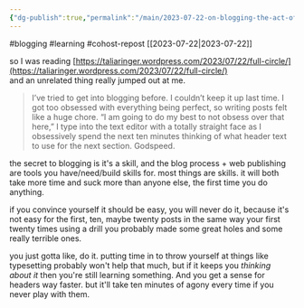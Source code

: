 ```yaml
---
{"dg-publish":true,"permalink":"/main/2023-07-22-on-blogging-the-act-of-writing-a-blog-and-the-process-of-learning-any-skill-even-if-you-don-t-realize-it-is-one/","noteIcon":""}
---
```


#blogging #learning #cohost-repost
[[2023-07-22\|2023-07-22]]

so I was reading [https://taliaringer.wordpress.com/2023/07/22/full-circle/](https://taliaringer.wordpress.com/2023/07/22/full-circle/)  
and an unrelated thing really jumped out at me.

> I’ve tried to get into blogging before. I couldn’t keep it up last time. I got too obsessed with everything being perfect, so writing posts felt like a huge chore. “I am going to do my best to not obsess over that here,” I type into the text editor with a totally straight face as I obsessively spend the next ten minutes thinking of what header text to use for the next section. Godspeed.

the secret to blogging is it's a skill, and the blog process + web publishing are tools you have/need/build skills for. most things are skills. it will both take more time and suck more than anyone else, the first time you do anything.

if you convince yourself it should be easy, you will never do it, because it's not easy for the first, ten, maybe twenty posts in the same way your first twenty times using a drill you probably made some great holes and some really terrible ones.

you just gotta like, do it. putting time in to throw yourself at things like typesetting probably won't help that much, but if it keeps you _thinking about it_ then you're still learning something. And you get a sense for headers way faster. but it'll take ten minutes of agony every time if you never play with them.